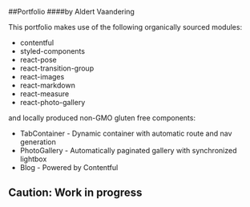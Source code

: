 ##Portfolio 
####by Aldert Vaandering

This portfolio makes use of the following organically sourced modules:

* contentful
* styled-components
* react-pose
* react-transition-group
* react-images
* react-markdown
* react-measure
* react-photo-gallery

and locally produced non-GMO gluten free components:

* TabContainer - Dynamic container with automatic route and nav generation
* PhotoGallery - Automatically paginated gallery with synchronized lightbox
* Blog - Powered by Contentful


## Caution: Work in progress


